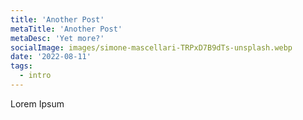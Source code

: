 ```yaml
---
title: 'Another Post'
metaTitle: 'Another Post'
metaDesc: 'Yet more?'
socialImage: images/simone-mascellari-TRPxD7B9dTs-unsplash.webp
date: '2022-08-11'
tags:
  - intro
---
```


Lorem Ipsum
